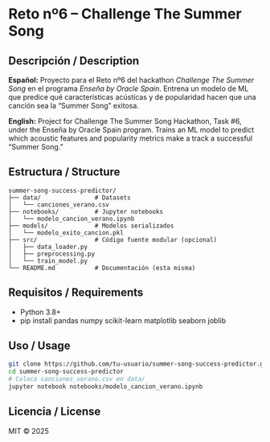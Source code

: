 # Reto nº6 – Challenge The Summer Song

## Descripción / Description
**Español:**
Proyecto para el Reto nº6 del hackathon *Challenge The Summer Song* en el programa *Enseña by Oracle Spain*. Entrena un modelo de ML que predice qué características acústicas y de popularidad hacen que una canción sea la “Summer Song” exitosa.

**English:**
Project for Challenge The Summer Song Hackathon, Task #6, under the Enseña by Oracle Spain program. Trains an ML model to predict which acoustic features and popularity metrics make a track a successful “Summer Song.”

## Estructura / Structure
```
summer-song-success-predictor/
├── data/               # Datasets
│   └── canciones_verano.csv
├── notebooks/          # Jupyter notebooks
│   └── modelo_cancion_verano.ipynb
├── models/             # Modelos serializados
│   └── modelo_exito_cancion.pkl
├── src/                # Código fuente modular (opcional)
│   ├── data_loader.py
│   ├── preprocessing.py
│   └── train_model.py
└── README.md           # Documentación (esta misma)
```

## Requisitos / Requirements
- Python 3.8+
- pip install pandas numpy scikit-learn matplotlib seaborn joblib

## Uso / Usage
```bash
git clone https://github.com/tu-usuario/summer-song-success-predictor.git
cd summer-song-success-predictor
# Coloca canciones_verano.csv en data/
jupyter notebook notebooks/modelo_cancion_verano.ipynb
```

## Licencia / License
MIT © 2025
